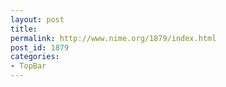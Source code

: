 ```yaml
---
layout: post
title: 
permalink: http://www.nime.org/1879/index.html
post_id: 1879
categories: 
- TopBar
---
```


